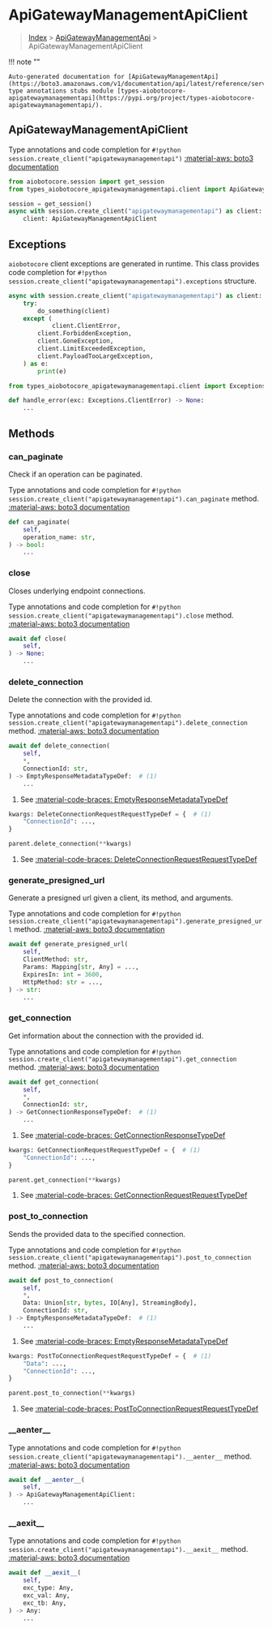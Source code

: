 # ApiGatewayManagementApiClient

> [Index](../README.md) > [ApiGatewayManagementApi](./README.md) > ApiGatewayManagementApiClient

!!! note ""

    Auto-generated documentation for [ApiGatewayManagementApi](https://boto3.amazonaws.com/v1/documentation/api/latest/reference/services/apigatewaymanagementapi.html#ApiGatewayManagementApi)
    type annotations stubs module [types-aiobotocore-apigatewaymanagementapi](https://pypi.org/project/types-aiobotocore-apigatewaymanagementapi/).

## ApiGatewayManagementApiClient

Type annotations and code completion for `#!python session.create_client("apigatewaymanagementapi")`
[:material-aws: boto3 documentation](https://boto3.amazonaws.com/v1/documentation/api/latest/reference/services/apigatewaymanagementapi.html#ApiGatewayManagementApi.Client)

```python title="Usage example"
from aiobotocore.session import get_session
from types_aiobotocore_apigatewaymanagementapi.client import ApiGatewayManagementApiClient

session = get_session()
async with session.create_client("apigatewaymanagementapi") as client:
    client: ApiGatewayManagementApiClient
```

## Exceptions


`aiobotocore` client exceptions are generated in runtime.
This class provides code completion for `#!python session.create_client("apigatewaymanagementapi").exceptions` structure.

```python title="Usage example"
async with session.create_client("apigatewaymanagementapi") as client:
    try:
        do_something(client)
    except (
            client.ClientError,
        client.ForbiddenException,
        client.GoneException,
        client.LimitExceededException,
        client.PayloadTooLargeException,
    ) as e:
        print(e)
```

```python title="Type checking example"
from types_aiobotocore_apigatewaymanagementapi.client import Exceptions

def handle_error(exc: Exceptions.ClientError) -> None:
    ...
```


## Methods


### can\_paginate

Check if an operation can be paginated.

Type annotations and code completion for `#!python session.create_client("apigatewaymanagementapi").can_paginate` method.
[:material-aws: boto3 documentation](https://boto3.amazonaws.com/v1/documentation/api/latest/reference/services/apigatewaymanagementapi.html#ApiGatewayManagementApi.Client.can_paginate)

```python title="Method definition"
def can_paginate(
    self,
    operation_name: str,
) -> bool:
    ...
```


### close

Closes underlying endpoint connections.

Type annotations and code completion for `#!python session.create_client("apigatewaymanagementapi").close` method.
[:material-aws: boto3 documentation](https://boto3.amazonaws.com/v1/documentation/api/latest/reference/services/apigatewaymanagementapi.html#ApiGatewayManagementApi.Client.close)

```python title="Method definition"
await def close(
    self,
) -> None:
    ...
```


### delete\_connection

Delete the connection with the provided id.

Type annotations and code completion for `#!python session.create_client("apigatewaymanagementapi").delete_connection` method.
[:material-aws: boto3 documentation](https://boto3.amazonaws.com/v1/documentation/api/latest/reference/services/apigatewaymanagementapi.html#ApiGatewayManagementApi.Client.delete_connection)

```python title="Method definition"
await def delete_connection(
    self,
    *,
    ConnectionId: str,
) -> EmptyResponseMetadataTypeDef:  # (1)
    ...
```

1. See [:material-code-braces: EmptyResponseMetadataTypeDef](./type_defs.md#emptyresponsemetadatatypedef) 


```python title="Usage example with kwargs"
kwargs: DeleteConnectionRequestRequestTypeDef = {  # (1)
    "ConnectionId": ...,
}

parent.delete_connection(**kwargs)
```

1. See [:material-code-braces: DeleteConnectionRequestRequestTypeDef](./type_defs.md#deleteconnectionrequestrequesttypedef) 

### generate\_presigned\_url

Generate a presigned url given a client, its method, and arguments.

Type annotations and code completion for `#!python session.create_client("apigatewaymanagementapi").generate_presigned_url` method.
[:material-aws: boto3 documentation](https://boto3.amazonaws.com/v1/documentation/api/latest/reference/services/apigatewaymanagementapi.html#ApiGatewayManagementApi.Client.generate_presigned_url)

```python title="Method definition"
await def generate_presigned_url(
    self,
    ClientMethod: str,
    Params: Mapping[str, Any] = ...,
    ExpiresIn: int = 3600,
    HttpMethod: str = ...,
) -> str:
    ...
```


### get\_connection

Get information about the connection with the provided id.

Type annotations and code completion for `#!python session.create_client("apigatewaymanagementapi").get_connection` method.
[:material-aws: boto3 documentation](https://boto3.amazonaws.com/v1/documentation/api/latest/reference/services/apigatewaymanagementapi.html#ApiGatewayManagementApi.Client.get_connection)

```python title="Method definition"
await def get_connection(
    self,
    *,
    ConnectionId: str,
) -> GetConnectionResponseTypeDef:  # (1)
    ...
```

1. See [:material-code-braces: GetConnectionResponseTypeDef](./type_defs.md#getconnectionresponsetypedef) 


```python title="Usage example with kwargs"
kwargs: GetConnectionRequestRequestTypeDef = {  # (1)
    "ConnectionId": ...,
}

parent.get_connection(**kwargs)
```

1. See [:material-code-braces: GetConnectionRequestRequestTypeDef](./type_defs.md#getconnectionrequestrequesttypedef) 

### post\_to\_connection

Sends the provided data to the specified connection.

Type annotations and code completion for `#!python session.create_client("apigatewaymanagementapi").post_to_connection` method.
[:material-aws: boto3 documentation](https://boto3.amazonaws.com/v1/documentation/api/latest/reference/services/apigatewaymanagementapi.html#ApiGatewayManagementApi.Client.post_to_connection)

```python title="Method definition"
await def post_to_connection(
    self,
    *,
    Data: Union[str, bytes, IO[Any], StreamingBody],
    ConnectionId: str,
) -> EmptyResponseMetadataTypeDef:  # (1)
    ...
```

1. See [:material-code-braces: EmptyResponseMetadataTypeDef](./type_defs.md#emptyresponsemetadatatypedef) 


```python title="Usage example with kwargs"
kwargs: PostToConnectionRequestRequestTypeDef = {  # (1)
    "Data": ...,
    "ConnectionId": ...,
}

parent.post_to_connection(**kwargs)
```

1. See [:material-code-braces: PostToConnectionRequestRequestTypeDef](./type_defs.md#posttoconnectionrequestrequesttypedef) 

### \_\_aenter\_\_



Type annotations and code completion for `#!python session.create_client("apigatewaymanagementapi").__aenter__` method.
[:material-aws: boto3 documentation](https://boto3.amazonaws.com/v1/documentation/api/latest/reference/services/apigatewaymanagementapi.html#ApiGatewayManagementApi.Client.__aenter__)

```python title="Method definition"
await def __aenter__(
    self,
) -> ApiGatewayManagementApiClient:
    ...
```


### \_\_aexit\_\_



Type annotations and code completion for `#!python session.create_client("apigatewaymanagementapi").__aexit__` method.
[:material-aws: boto3 documentation](https://boto3.amazonaws.com/v1/documentation/api/latest/reference/services/apigatewaymanagementapi.html#ApiGatewayManagementApi.Client.__aexit__)

```python title="Method definition"
await def __aexit__(
    self,
    exc_type: Any,
    exc_val: Any,
    exc_tb: Any,
) -> Any:
    ...
```





